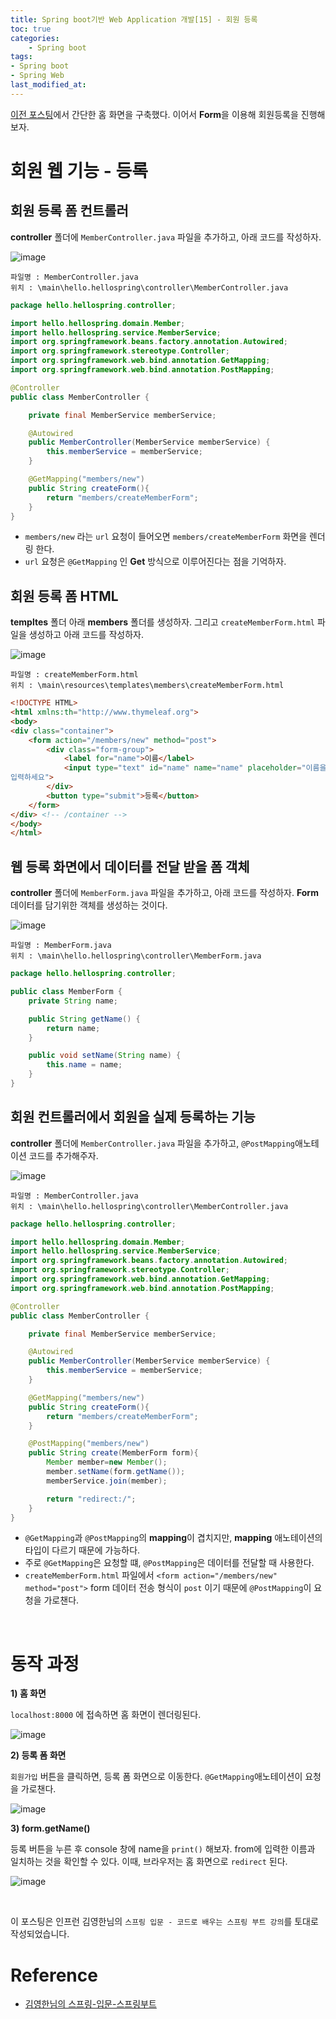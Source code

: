 ```yaml
---
title: Spring boot기반 Web Application 개발[15] - 회원 등록
toc: true
categories:	
    - Spring boot
tags:
- Spring boot
- Spring Web
last_modified_at: 
---
```


 [이전 포스팅](https://gwang920.github.io/spring%20boot/springboot(14)-MVC-home/)에서 간단한 홈 화면을 구축했다. 이어서 **Form**을 이용해 회원등록을 진행해보자. 

# 회원 웹 기능 - 등록

## 회원 등록 폼 컨트롤러

**controller** 폴더에 `MemberController.java` 파일을 추가하고, 아래 코드를 작성하자.

![image](https://user-images.githubusercontent.com/49560745/104889462-9e02d000-59b1-11eb-8dc5-0d98b8c7319f.png)

```
파일명 : MemberController.java
위치 : \main\hello.hellospring\controller\MemberController.java
```

```java
package hello.hellospring.controller;

import hello.hellospring.domain.Member;
import hello.hellospring.service.MemberService;
import org.springframework.beans.factory.annotation.Autowired;
import org.springframework.stereotype.Controller;
import org.springframework.web.bind.annotation.GetMapping;
import org.springframework.web.bind.annotation.PostMapping;

@Controller
public class MemberController {

    private final MemberService memberService;

    @Autowired
    public MemberController(MemberService memberService) {
        this.memberService = memberService;
    }

    @GetMapping("members/new")
    public String createForm(){
        return "members/createMemberForm";
    }
}
```

- `members/new` 라는 `url` 요청이 들어오면 `members/createMemberForm` 화면을 렌더링 한다.
- `url` 요청은 `@GetMapping` 인 **Get** 방식으로 이루어진다는 점을 기억하자.

## 회원 등록 폼 HTML 

**templtes** 폴더 아래 **members** 폴더를 생성하자. 그리고 `createMemberForm.html` 파일을 생성하고 아래 코드를 작성하자. 

![image](https://user-images.githubusercontent.com/49560745/104889835-16699100-59b2-11eb-88d2-f609949427b9.png)

```
파일명 : createMemberForm.html
위치 : \main\resources\templates\members\createMemberForm.html
```

```html
<!DOCTYPE HTML>
<html xmlns:th="http://www.thymeleaf.org">
<body>
<div class="container">
    <form action="/members/new" method="post">
        <div class="form-group">
            <label for="name">이름</label>
            <input type="text" id="name" name="name" placeholder="이름을
입력하세요">
        </div>
        <button type="submit">등록</button>
    </form>
</div> <!-- /container -->
</body>
</html>
```

## 웹 등록 화면에서 데이터를 전달 받을 폼 객체

**controller** 폴더에 `MemberForm.java` 파일을 추가하고, 아래 코드를 작성하자. **Form** 데이터를 담기위한 객체를 생성하는 것이다.

![image](https://user-images.githubusercontent.com/49560745/104890032-592b6900-59b2-11eb-98a2-c23ee0b62e46.png)

```
파일명 : MemberForm.java
위치 : \main\hello.hellospring\controller\MemberForm.java
```

```java
package hello.hellospring.controller;

public class MemberForm {
    private String name;

    public String getName() {
        return name;
    }

    public void setName(String name) {
        this.name = name;
    }
}
```

## 회원 컨트롤러에서 회원을 실제 등록하는 기능

**controller** 폴더에 `MemberController.java` 파일을 추가하고, `@PostMapping`애노테이션 코드를 추가해주자.

![image](https://user-images.githubusercontent.com/49560745/104889462-9e02d000-59b1-11eb-8dc5-0d98b8c7319f.png)

```
파일명 : MemberController.java
위치 : \main\hello.hellospring\controller\MemberController.java
```

```java
package hello.hellospring.controller;

import hello.hellospring.domain.Member;
import hello.hellospring.service.MemberService;
import org.springframework.beans.factory.annotation.Autowired;
import org.springframework.stereotype.Controller;
import org.springframework.web.bind.annotation.GetMapping;
import org.springframework.web.bind.annotation.PostMapping;

@Controller
public class MemberController {

    private final MemberService memberService;

    @Autowired
    public MemberController(MemberService memberService) {
        this.memberService = memberService;
    }

    @GetMapping("members/new")
    public String createForm(){
        return "members/createMemberForm";
    }

    @PostMapping("members/new")
    public String create(MemberForm form){
        Member member=new Member();
        member.setName(form.getName());
        memberService.join(member);

        return "redirect:/";
    }
}
```

- `@GetMapping`과 `@PostMapping`의 **mapping**이 겹치지만, **mapping** 애노테이션의 타입이 다르기 때문에 가능하다.
- 주로 `@GetMapping`은 요청할 떄, `@PostMapping`은 데이터를 전달할 때 사용한다.
- `createMemberForm.html` 파일에서 `<form action="/members/new" method="post">` form 데이터 전송 형식이 `post` 이기 때문에 `@PostMapping`이 요청을 가로챈다.

<br/>

# 동작 과정

**1) 홈 화면**

`localhost:8000` 에 접속하면 홈 화면이 렌더링된다.

![image](https://user-images.githubusercontent.com/49560745/104908789-4e7cce00-59ca-11eb-99b7-8c40e7ee7c98.png)

**2) 등록 폼 화면**

`회원가입` 버튼을 클릭하면, 등록 폼 화면으로 이동한다. `@GetMapping`애노테이션이 요청을 가로챈다. 

![image](https://user-images.githubusercontent.com/49560745/104909351-11650b80-59cb-11eb-9b81-203328b28921.png)

**3) form.getName()**

등록 버튼을 누른 후 console 창에 name을 `print()` 해보자. from에 입력한 이름과 일치하는 것을 확인할 수 있다. 이때, 브라우저는 홈 화면으로 `redirect` 된다.

![image](https://user-images.githubusercontent.com/49560745/104909422-2d68ad00-59cb-11eb-969e-8b3462019607.png)

<br/>

이 포스팅은 인프런 김영한님의 `스프링 입문 - 코드로 배우는 스프링 부트 강의`를 토대로 작성되었습니다.

# Reference

- [김영한님의 스프링-입문-스프링부트](https://www.inflearn.com/course/%EC%8A%A4%ED%94%84%EB%A7%81-%EC%9E%85%EB%AC%B8-%EC%8A%A4%ED%94%84%EB%A7%81%EB%B6%80%ED%8A%B8/lecture/49577?tab=curriculum)

